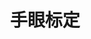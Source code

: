 ---
title: "手眼标定"
layout: post
# date: 2016-02-24 22:48
# image: /assets/images/markdown.jpg
# headerImage: false
tag:
- 机器人
category: blog
# author: jamesfoster
# description: Markdown summary with different options
---